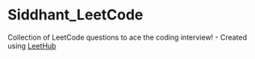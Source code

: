 # Siddhant_LeetCode
Collection of LeetCode questions to ace the coding interview! - Created using [LeetHub](https://github.com/QasimWani/LeetHub)
